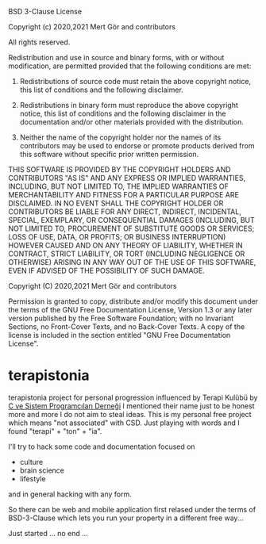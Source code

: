 BSD 3-Clause License

Copyright (c) 2020,2021 Mert Gör and contributors

All rights reserved.

Redistribution and use in source and binary forms, with or without
modification, are permitted provided that the following conditions are met:

1. Redistributions of source code must retain the above copyright notice, this
   list of conditions and the following disclaimer.

2. Redistributions in binary form must reproduce the above copyright notice,
   this list of conditions and the following disclaimer in the documentation
   and/or other materials provided with the distribution.

3. Neither the name of the copyright holder nor the names of its
   contributors may be used to endorse or promote products derived from
   this software without specific prior written permission.

THIS SOFTWARE IS PROVIDED BY THE COPYRIGHT HOLDERS AND CONTRIBUTORS "AS IS"
AND ANY EXPRESS OR IMPLIED WARRANTIES, INCLUDING, BUT NOT LIMITED TO, THE
IMPLIED WARRANTIES OF MERCHANTABILITY AND FITNESS FOR A PARTICULAR PURPOSE ARE
DISCLAIMED. IN NO EVENT SHALL THE COPYRIGHT HOLDER OR CONTRIBUTORS BE LIABLE
FOR ANY DIRECT, INDIRECT, INCIDENTAL, SPECIAL, EXEMPLARY, OR CONSEQUENTIAL
DAMAGES (INCLUDING, BUT NOT LIMITED TO, PROCUREMENT OF SUBSTITUTE GOODS OR
SERVICES; LOSS OF USE, DATA, OR PROFITS; OR BUSINESS INTERRUPTION) HOWEVER
CAUSED AND ON ANY THEORY OF LIABILITY, WHETHER IN CONTRACT, STRICT LIABILITY,
OR TORT (INCLUDING NEGLIGENCE OR OTHERWISE) ARISING IN ANY WAY OUT OF THE USE
OF THIS SOFTWARE, EVEN IF ADVISED OF THE POSSIBILITY OF SUCH DAMAGE.

Copyright (C)  2020,2021 Mert Gör and contributors

Permission is granted to copy, distribute and/or modify this document
under the terms of the GNU Free Documentation License, Version 1.3
or any later version published by the Free Software Foundation;
with no Invariant Sections, no Front-Cover Texts, and no Back-Cover Texts.
A copy of the license is included in the section entitled "GNU Free Documentation
License".

# terapistonia

terapistonia project for personal progression influenced by Terapi Kulübü by [C ve Sistem Programcıları Derneği](http://csystem.org) I mentioned their name just to be honest more and more I do not aim to steal ideas. This is my personal free project which means "not associated" with CSD. Just playing with words and I found "terapi" + "ton" + "ia".

I'll try to hack some code and documentation focused on

* culture
* brain science
* lifestyle

and in general hacking with any form.

So there can be web and mobile application first relased under the terms of BSD-3-Clause which lets you run your property in a different free way...

Just started ... no end ...